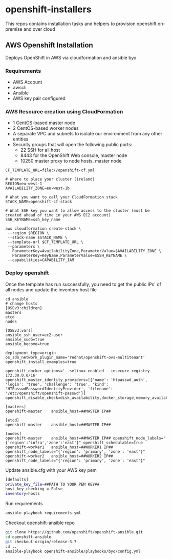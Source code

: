 # openshift-installers
This repos contains installation tasks and helpers to provision openshift on-premise and over cloud

## AWS Openshift Installation

Deploys OpenShift in AWS via cloudformation and ansible byo

### Requirements
- AWS Account
- awscli
- Ansible
- AWS key pair configured

### AWS Resource creation using CloudFormation

- 1 CentOS-based master node
- 2 CentOS-based worker nodes
- A separate VPC and subnets to isolate our environment from any other entities
- Security groups that will open the following public ports:
    - 22 SSH for all host
    - 8443 for the OpenShift Web console, master node
    - 10250 master proxy to node hosts, master node

```shell
CF_TEMPLATE_URL=file://openshift-cf.yml

# Where to place your cluster (ireland)
REGION=eu-west-1
AVAILABILITY_ZONE=eu-west-1b

# What you want to call your CloudFormation stack
STACK_NAME=openshift-cf-stack

# What SSH key you want to allow access to the cluster (must be created ahead of time in your AWS EC2 account)
SSH_KEYNAME=ssh_key_name
    
aws cloudformation create-stack \
 --region $REGION \
 --stack-name $STACK_NAME \
 --template-url $CF_TEMPLATE_URL \
 --parameters \
   ParameterKey=AvailabilityZone,ParameterValue=$AVAILABILITY_ZONE \
   ParameterKey=KeyName,ParameterValue=$SSH_KEYNAME \
 --capabilities=CAPABILITY_IAM
```

### Deploy openshift

Once the template has run successfully, you need to get the public IPs' of all nodes and update the inventory host file

```shell
cd ansible
# change hosts 
[OSEv3:children]
masters
etcd
nodes

[OSEv3:vars]
ansible_ssh_user=ec2-user
ansible_sudo=true
ansible_become=true

deployment_type=origin
os_sdn_network_plugin_name='redhat/openshift-ovs-multitenant'
openshift_install_examples=true

openshift_docker_options='--selinux-enabled --insecure-registry 172.30.0.0/16'
openshift_master_identity_providers=[{'name': 'htpasswd_auth', 'login': 'true', 'challenge': 'true', 'kind': 'HTPasswdPasswordIdentityProvider', 'filename': '/etc/openshift/openshift-passwd'}]
openshift_disable_check=disk_availability,docker_storage,memory_availability

[masters]
openshift-master	ansible_host=##MASTER IP##

[etcd]
openshift-master	ansible_host=##MASTER IP##

[nodes]
openshift-master	ansible_host=##MASTER IP## openshift_node_labels="{'region':'infra','zone':'east'}" openshift_schedulable=true
openshift-worker1	ansible_host=##WORKER1 IP## openshift_node_labels="{'region': 'primary', 'zone': 'east'}"
openshift-worker2	ansible_host=##WORKER2 IP## openshift_node_labels="{'region': 'primary', 'zone': 'east'}"
```

Update ansible.cfg with your AWS key pem
``` bash
[defaults]
private_key_file=##PATH TO YOUR PEM KEY##
host_key_checking = False
inventory=hosts
```

Run requirements
``` bash
ansible-playbook requirements.yml
```

Checkout openshift-ansible repo
``` bash
git clone https://github.com/openshift/openshift-ansible.git
cd openshift-ansible
git checkout origin/release-3.7
cd ..
ansible-playbook openshift-ansible/playbooks/byo/config.yml
```